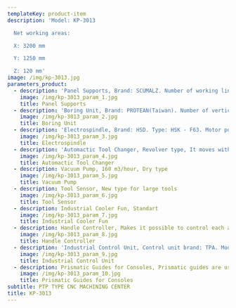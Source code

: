 ```yaml
---
templateKey: product-item
description: 'Model: KP-3013

  Net working areas:

  X: 3200 mm

  Y: 1250 mm

  Z: 120 mm'
image: /img/kp-3013.jpg
parameters_product:
  - description: 'Panel Supports, Brand: SCUMALZ. Number of working line: 2. Stops at X axis: 6 + 6, Stops at Y axis: 2 + 2. Panel lifter: 6'
    image: /img/kp-3013_param_1.jpg
    title: Panel Supports
  - description: 'Boring Unit, Brand: PROTEAN(Taiwan). Number of vertical drill bits: 12. Number of horizontal drill bits: 6'
    image: /img/kp-3013_param_2.jpg
    title: Boring Unit
  - description: 'Electrospindle, Brand: HSD. Type: HSK - F63. Motor power: 12 kW. Speed: 24.000 rpm'
    image: /img/kp-3013_param_3.jpg
    title: Electrospindle
  - description: 'Automactic Tool Changer, Revolver type, It moves with x axis, Number of tool place: 16'
    image: /img/kp-3013_param_4.jpg
    title: Automactic Tool Changer
  - description: Vacuum Pump, 160 m3/hour, Dry type
    image: /img/kp-3013_param_5.jpg
    title: Vacuum Pump
  - description: Tool Sensor, New type for large tools
    image: /img/kp-3013_param_6.jpg
    title: Tool Sensor
  - description: Industrial Cooler Fun, Standart
    image: /img/kp-3013_param_7.jpg
    title: Industrial Cooler Fun
  - description: Handle Controller, Makes it possible to control each axis seperately
    image: /img/kp-3013_param_8.jpg
    title: Handle Controller
  - description: 'Industrial Control Unit, Control unit brand: TPA. Modules and CN Unit: TPA'
    image: /img/kp-3013_param_9.jpg
    title: Industrial Control Unit
  - description: Prismatic Guides for Consoles, Prismatic guides are used for vacuum cups consoles
    image: /img/kp-3013_param_10.jpg
    title: Prismatic Guides for Consoles
subtitle: PTP TYPE CNC MACHINING CENTER
title: KP-3013
---
```

